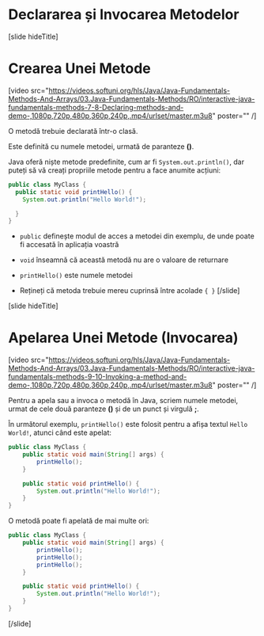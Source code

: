# Declararea și Invocarea Metodelor

[slide hideTitle]
# Crearea Unei Metode

[video src="https://videos.softuni.org/hls/Java/Java-Fundamentals-Methods-And-Arrays/03.Java-Fundamentals-Methods/RO/interactive-java-fundamentals-methods-7-8-Declaring-methods-and-demo-,1080p,720p,480p,360p,240p,.mp4/urlset/master.m3u8" poster="" /]

O metodă trebuie declarată într-o clasă.

Este definită cu numele metodei, urmată de paranteze **()**.

Java oferă niște metode predefinite, cum ar fi `System.out.println()`, dar puteți să vă creați propriile metode pentru a face anumite acțiuni:

```Java
public class MyClass {
  public static void printHello() {
    System.out.println("Hello World!");

  }
}
```

* `public` definește modul de acces a metodei din exemplu, de unde poate fi accesată în aplicația voastră

* `void` înseamnă că această metodă nu are o valoare de returnare

* `printHello()` este numele metodei

* Rețineți că metoda trebuie mereu cuprinsă între acolade `{ }`
[/slide]

[slide hideTitle]

# Apelarea Unei Metode (Invocarea)
[video src="https://videos.softuni.org/hls/Java/Java-Fundamentals-Methods-And-Arrays/03.Java-Fundamentals-Methods/RO/interactive-java-fundamentals-methods-9-10-Invoking-a-method-and-demo-,1080p,720p,480p,360p,240p,.mp4/urlset/master.m3u8" poster="" /]

Pentru a apela sau a invoca o metodă în Java, scriem numele metodei, urmat de cele două paranteze **()** și de un punct și virgulă **;**.

În următorul exemplu, `printHello()` este folosit pentru a afișa textul `Hello World!`, atunci când este apelat:

```java live 
public class MyClass {
    public static void main(String[] args) {
        printHello();
    }

    public static void printHello() {
        System.out.println("Hello World!");
    }
}
```

O metodă poate fi apelată de mai multe ori:

```java live 
public class MyClass {
    public static void main(String[] args) {
        printHello();
        printHello();
        printHello();
    }

    public static void printHello() {
        System.out.println("Hello World!");
    }
}
```
[/slide]